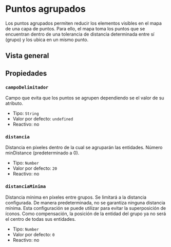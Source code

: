 # Puntos agrupados

Los puntos agrupados permiten reducir los elementos visibles en el mapa de una
capa de puntos. Para ello, el mapa toma los puntos que se encuentran dentro de
una tolerancia de distancia determinada entre sí (grupo) y los ubica en un mismo
punto.

## Vista general

<VisorCodigo archivo="PuntosAgrupados.vue" />

## Propiedades

### `campoDelimitador`

Campo que evita que los puntos se agrupen dependiendo se el valor de su
atributo.

- Tipo: `String`
- Valor por defecto: `undefined`
- Reactivo: no

### `distancia`

Distancia en píxeles dentro de la cual se agruparán las entidades. Número
minDistance (predeterminado a 0).

- Tipo: `Number`
- Valor por defecto: `20`
- Reactivo: no

### `distanciaMinima`

Distancia mínima en píxeles entre grupos. Se limitará a la distancia
configurada. De manera predeterminada, no se garantiza ninguna distancia mínima.
Esta configuración se puede utilizar para evitar la superposición de íconos.
Como compensación, la posición de la entidad del grupo ya no será el centro de
todas sus entidades.

- Tipo: `Number`
- Valor por defecto: `0`
- Reactivo: no
